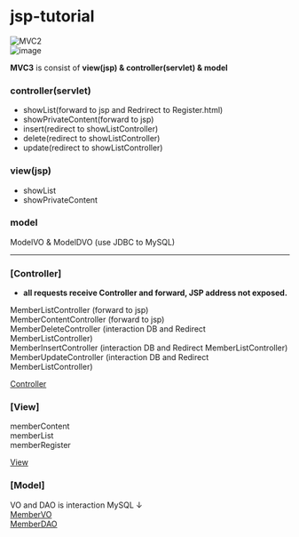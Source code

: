 # jsp-tutorial
![MVC2](https://user-images.githubusercontent.com/70089259/132357704-02077372-9fec-4d85-b44d-5e0ae8a4fa66.png)  
![image](https://user-images.githubusercontent.com/70089259/139640979-833374ad-06e8-452a-a989-59dcaaf09cac.png)

**MVC3** is consist of **view(jsp) & controller(servlet) & model** 

### controller(servlet)
- showList(forward to jsp and Redrirect to Register.html)
- showPrivateContent(forward to jsp)
- insert(redirect to showListController) 
- delete(redirect to showListController)
- update(redirect to showListController)
### view(jsp)
- showList
- showPrivateContent
### model  
ModelVO & ModelDVO (use JDBC to MySQL)

---
### [Controller]
* **all requests receive Controller and forward, JSP address not exposed.**  

MemberListController (forward to jsp)  
MemberContentController (forward to jsp)  
MemberDeleteController  (interaction DB and Redirect MemberListController)  
MemberInsertController  (interaction DB and Redirect MemberListController)  
MemberUpdateController  (interaction DB and Redirect MemberListController)  

[Controller](https://github.com/moo-on/jsp-tutorial/tree/MVC3/src/com/web/controller)

### [View]
memberContent  
memberList  
memberRegister  

[View](https://github.com/moo-on/jsp-tutorial/tree/MVC3/WebContent/member)



### [Model]
VO and DAO is interaction MySQL ↓  
[MemberVO](https://github.com/moo-on/jsp-tutorial/blob/MVC3/src/com/web/model/MemberVO.java)   
[MemberDAO](https://github.com/moo-on/jsp-tutorial/blob/MVC3/src/com/web/model/MemberDAO.java)  
